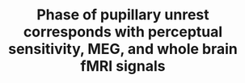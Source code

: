 ---
title: "Phase of pupillary unrest corresponds with perceptual sensitivity, MEG, and whole brain fMRI signals"
project_id: consciousness
conf_date: 2024-06-01
conference_id: "OHBM_2024"
presenters:
   - victoria_gobo
   - javier_gonzalez-castillo
   - joshua_teves
   - micah_holness
   - peter_bandettini
   - sharif_kronemer
summary: "<p>Poster #2468, pages 214-215</p>

<p>Organization for Human Brain Mapping. Abstract Book 6: OHBM 2024 Annual Meeting. <em>Aperture Neuro</em>. 2024;4(Suppl 1). <a href='https://doi.org/10.52294/001c.120596'>doi:10.52294/001c.120596</a></p>"
file: /assets/presentations/Gobo_et_al_OHBM_2024.pdf
filename: Gobo_et_al_OHBM_2024.pdf
layout: presentation
---